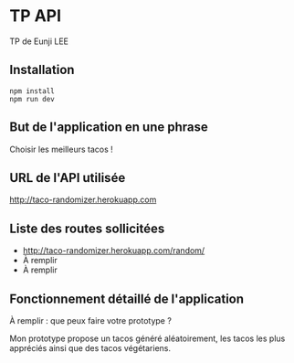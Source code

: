 # TP API

TP de Eunji LEE

## Installation

```
npm install
npm run dev
```

## But de l'application en une phrase

Choisir les meilleurs tacos !

## URL de l'API utilisée

http://taco-randomizer.herokuapp.com

## Liste des routes sollicitées

- http://taco-randomizer.herokuapp.com/random/
- À remplir
- À remplir

## Fonctionnement détaillé de l'application

À remplir : que peux faire votre prototype ?

Mon prototype propose un tacos généré aléatoirement, les tacos les plus appréciés ainsi que des tacos végétariens.
